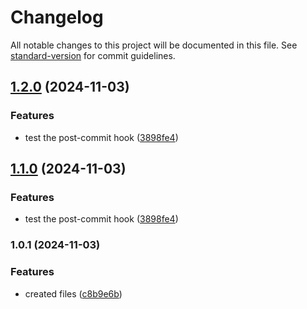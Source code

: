 # Changelog

All notable changes to this project will be documented in this file. See [standard-version](https://github.com/conventional-changelog/standard-version) for commit guidelines.

## [1.2.0](https://github.com/RamaRaju-vj/DMDD_Team16_MBTA_Project/compare/v1.0.1...v1.2.0) (2024-11-03)


### Features

* test the post-commit hook ([3898fe4](https://github.com/RamaRaju-vj/DMDD_Team16_MBTA_Project/commit/3898fe4e5289783e77d9422e5b517c5b4cfb6f80))

## [1.1.0](https://github.com/RamaRaju-vj/DMDD_Team16_MBTA_Project/compare/v1.0.1...v1.1.0) (2024-11-03)


### Features

* test the post-commit hook ([3898fe4](https://github.com/RamaRaju-vj/DMDD_Team16_MBTA_Project/commit/3898fe4e5289783e77d9422e5b517c5b4cfb6f80))

### 1.0.1 (2024-11-03)


### Features

* created files ([c8b9e6b](https://github.com/RamaRaju-vj/DMDD_Team16_MBTA_Project/commit/c8b9e6b824d40b1b39c7ceb4e911c49bec0191e2))
